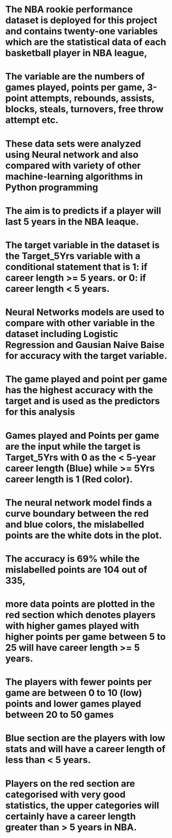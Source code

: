 # The NBA rookie performance dataset is deployed for this project and contains twenty-one variables which are the statistical data of each basketball player in NBA league,
# The variable are the numbers of games played, points per game, 3-point attempts, rebounds, assists, blocks, steals, turnovers, free throw attempt etc. 
# These data sets were analyzed using Neural network and also compared with variety of other machine-learning algorithms in Python programming 
# The aim is to predicts if a player will last 5 years in the NBA leaque. 
# The target variable in the dataset is the Target_5Yrs variable with a conditional statement that is 1: if career length >= 5 years. or 0: if career length < 5 years.
# Neural Networks models are used to compare with other variable in the dataset including Logistic Regression and Gausian Naive Baise for accuracy with the target variable. 
# The game played and point per game has the highest accuracy with the target and is used as the predictors for this analysis
# Games played and Points per game are the input while the target is Target_5Yrs with 0 as the < 5-year career length (Blue) while >= 5Yrs career length is 1 (Red color). 
# The neural network model finds a curve boundary between the red and blue colors, the mislabelled points are the white dots in the plot. 
# The accuracy is 69% while the mislabelled points are 104 out of 335, 
# more data points are plotted in the red section which denotes players with higher games played with higher points per game between 5 to 25 will have career length >= 5 years. 
# The players with fewer points per game are between 0 to 10 (low) points and lower games played between 20 to 50 games 
# Blue section are the players with low stats and will have a career length of less than < 5 years.
# Players on the red section are categorised with very good statistics, the upper categories will certainly have a career length greater than > 5 years in NBA.
